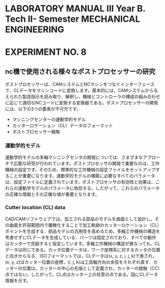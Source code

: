 # LABORATORY MANUAL III Year B. Tech II- Semester MECHANICAL ENGINEERING

# EXPERIMENT NO. 8
## nc機で使用される様々なポストプロセッサーの研究
ポストプロセッサーは、CAMシステムとNCマシンをつなぐインターフェースで、CLデータをマシンコードに変換します。基本的には、CAMシステムから与えられた製造指示を読み取り、解釈し、機械とコントローラの構成の組み合わせに応じて適切なNCコードに変換する変換器である。ポストプロセッサーの開発には、以下の3つの要素が不可欠です。

- マシニングセンターの運動学的モデル
- カッターロケーション（CL）データのフォーマット
- ポストプロセッサー戦略

### 運動学的モデル
運動学的モデルの多軸マシニングセンタの開発については、さまざまなアプローチで広範な研究が行われています。ポストプロセッサの開発で重要なのは、工作機械の設定です。そのため、標準的な工作機械の設定ファイルをセットアップすることが重要になります。運動学的モデルの構築に必要なすべてのパラメータは、設定ファイルに定義されています。ポストプロセッサの有効性と効果は、これらの運動学モデルのパラメータに依存する。したがって、これらのパラメータの正確な情報とその正確な値が重要となります。

### Cutter location (CL) data
CAD/CAMソフトウェアでは，加工される部品のモデルを曲面として設計し，その曲面を許容範囲内で離散化することで加工軌跡のカッターロケーション（CL）ポイントを生成する．部品モデルの汎用性を高めるため，多軸工作機械の構造を考慮せずにCLデータを生成している．パーツは固定されており、すべての動作はカッターで完結すると仮定しています。多軸工作機械の構造が異なっても、CLデータは同じである。カッタ位置データは，ワーク座標系に対するカッタの位置と向きからなる．ISOフォーマットでは，CLデータは(x, y, z, i, j, k)で表され，(x, y, z)はカッター位置の座標，(i, j, k)は工具軸方向の余弦をそれぞれ表す．カッターの位置は，カッターの中心の先端として定義され，カッターの接触（CC）点ではない。したがって，CL点はカッター上の任意の点である。図にCLデータ情報を示す。

